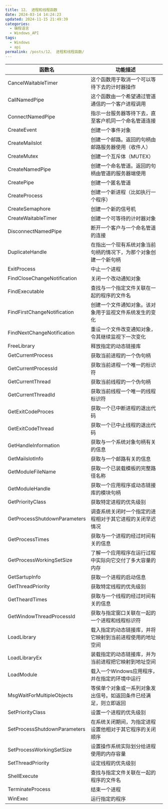 ```yaml
---
title: 12、 进程和线程函数
date: 2024-03-14 14:24:23
updated: 2024-11-15 21:49:39
categories:
  - 编程语言
  - Windows_API
tags:
  - Windows
  - api
permalink: /posts/12、 进程和线程函数/
---
```

| 函数名                          | 功能描述                             |
| ---------------------------- | -------------------------------- |
| CancelWaitableTimer          | 这个函数用于取消一个可以等待下去的计时器操作           |
| CallNamedPipe                | 这个函数由一个希望通过管道通信的一个客户进程调用         |
| ConnectNamedPipe             | 指示一台服务器等待下去，直至客户机同一个命名管道连接       |
| CreateEvent                  | 创建一个事件对象                         |
| CreateMailslot               | 创建一个邮路。返回的句柄由邮路服务器使用（收件人）        |
| CreateMutex                  | 创建一个互斥体（MUTEX）                   |
| CreateNamedPipe              | 创建一个命名管道。返回的句柄由管道的服务器端使用         |
| CreatePipe                   | 创建一个匿名管道                         |
| CreateProcess                | 创建一个新进程（比如执行一个程序）                |
| CreateSemaphore              | 创建一个新的信号机                        |
| CreateWaitableTimer          | 创建一个可等待的计时器对象                    |
| DisconnectNamedPipe          | 断开一个客户与一个命名管道的连接                 |
| DuplicateHandle              | 在指出一个现有系统对象当前句柄的情况下，为那个对象创建一个新句柄 |
| ExitProcess                  | 中止一个进程                           |
| FindCloseChangeNotification  | 关闭一个改动通知对象                       |
| FindExecutable               | 查找与一个指定文件关联在一起的程序的文件名            |
| FindFirstChangeNotification  | 创建一个文件通知对象。该对象用于监视文件系统发生的变化      |
| FindNextChangeNotification   | 重设一个文件改变通知对象，令其继续监视下一次变化         |
| FreeLibrary                  | 释放指定的动态链接库                       |
| GetCurrentProcess            | 获取当前进程的一个伪句柄                     |
| GetCurrentProcessId          | 获取当前进程一个唯一的标识符                   |
| GetCurrentThread             | 获取当前线程的一个伪句柄                     |
| GetCurrentThreadId           | 获取当前线程一个唯一的线程标识符                 |
| GetExitCodeProces            | 获取一个已中断进程的退出代码                   |
| GetExitCodeThread            | 获取一个已中止线程的退出代码                   |
| GetHandleInformation         | 获取与一个系统对象句柄有关的信息                 |
| GetMailslotInfo              | 获取与一个邮路有关的信息                     |
| GetModuleFileName            | 获取一个已装载模板的完整路径名称                 |
| GetModuleHandle              | 获取一个应用程序或动态链接库的模块句柄              |
| GetPriorityClass             | 获取特定进程的优先级别                      |
| GetProcessShutdownParameters | 调查系统关闭时一个指定的进程相对于其它进程的关闭早迟情况     |
| GetProcessTimes              | 获取与一个进程的经过时间有关的信息                |
| GetProcessWorkingSetSize     | 了解一个应用程序在运行过程中实际向它交付了多大容量的内存     |
| GetSartupInfo                | 获取一个进程的启动信息                      |
| GetThreadPriority            | 获取特定线程的优先级别                      |
| GetTheardTimes               | 获取与一个线程的经过时间有关的信息                |
| GetWindowThreadProcessId     | 获取与指定窗口关联在一起的一个进程和线程标识符          |
| LoadLibrary                  | 载入指定的动态链接库，并将它映射到当前进程使用的地址空间     |
| LoadLibraryEx                | 装载指定的动态链接库，并为当前进程把它映射到地址空间       |
| LoadModule                   | 载入一个Windows应用程序，并在指定的环境中运行       |
| MsgWaitForMultipleObjects    | 等侯单个对象或一系列对象发出信号。如返回条件已经满足，则立即返回 |
| SetPriorityClass             | 设置一个进程的优先级别                      |
| SetProcessShutdownParameters | 在系统关闭期间，为指定进程设置他相对于其它程序的关闭顺序     |
| SetProcessWorkingSetSize     | 设置操作系统实际划分给进程使用的内存容量             |
| SetThreadPriority            | 设定线程的优先级别                        |
| ShellExecute                 | 查找与指定文件关联在一起的程序的文件名              |
| TerminateProcess             | 结束一个进程                           |
| WinExec                      | 运行指定的程序                          |